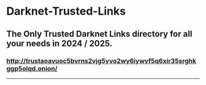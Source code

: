 # Darknet-Trusted-Links

## The Only Trusted Darknet Links directory for all your needs in 2024 / 2025.

### http://trustaoavuoc5bvrns2vjg5yvo2wy6iywvf5q6xir35srghkggp5olqd.onion/

------------------------------------------------------------------------------------------------------------------------

